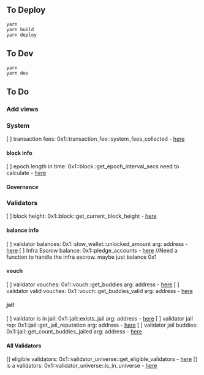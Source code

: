 
## To Deploy
```
yarn
yarn build
yarn deploy

```

## To Dev
```
yarn
yarn dev

```

## To Do
### Add views

### System

[ ] transaction fees: 0x1::transaction_fee::system_fees_collected  - [here](https://github.com/0LNetworkCommunity/libra-framework/blob/f8c9ab8e39e27bc7f43b9327409e4203c8a709f4/framework/libra-framework/sources/block.move#L165)

#### block info
[ ] epoch length in time: 0x1::block::get_epoch_interval_secs need to calculate - [here](https://github.com/0LNetworkCommunity/libra-framework/blob/f8c9ab8e39e27bc7f43b9327409e4203c8a709f4/framework/libra-framework/sources/block.move#L165)

#### Governance

### Validators
[ ] block height: 0x1::block::get_current_block_height   - [here](https://github.com/0LNetworkCommunity/libra-framework/blob/f8c9ab8e39e27bc7f43b9327409e4203c8a709f4/framework/libra-framework/sources/block.move#L165)

#### balance info
[ ] validator balances: 0x1::slow_wallet::unlocked_amount  arg: address - [here](https://github.com/0LNetworkCommunity/libra-framework/blob/f8c9ab8e39e27bc7f43b9327409e4203c8a709f4/framework/libra-framework/sources/ol_sources/slow_wallet.move#L134)
[ ] Infra Escrow balance: 0x1::pledge_accounts - [here]() //Need a function to handle the infra escrow. maybe just balance 0x1

#### vouch
[ ] validator vouches: 0x1::vouch::get_buddies arg: address  - [here](https://github.com/0LNetworkCommunity/libra-framework/blob/f8c9ab8e39e27bc7f43b9327409e4203c8a709f4/framework/libra-framework/sources/ol_sources/vouch.move#L110)
[ ] validator valid vouches: 0x1::vouch::get_buddies_valid arg: address  - [here](https://github.com/0LNetworkCommunity/libra-framework/blob/f8c9ab8e39e27bc7f43b9327409e4203c8a709f4/framework/libra-framework/sources/ol_sources/vouch.move#L121C16-L121C33)

#### jail
[ ] validator is in jail: 0x1::jail::exists_jail arg: address  - [here](https://github.com/0LNetworkCommunity/libra-framework/blob/f8c9ab8e39e27bc7f43b9327409e4203c8a709f4/framework/libra-framework/sources/ol_sources/jail.move#L182)
[ ] validator jail rep: 0x1::jail::get_jail_reputation arg: address  - [here](https://github.com/0LNetworkCommunity/libra-framework/blob/f8c9ab8e39e27bc7f43b9327409e4203c8a709f4/framework/libra-framework/sources/ol_sources/jail.move#L182)
[ ] validator jail buddies: 0x1::jail::get_count_buddies_jailed arg: address  - [here](https://github.com/0LNetworkCommunity/libra-framework/blob/f8c9ab8e39e27bc7f43b9327409e4203c8a709f4/framework/libra-framework/sources/ol_sources/jail.move#L182)






#### All Validators
[] eligible validators: 0x1::validator_universe::get_eligible_validators   - [here](https://github.com/search?q=repo%3A0LNetworkCommunity%2Flibra-framework++%23%5Bview%5D&type=code&p=2)
[] is a validators: 0x1::validator_universe::is_in_universe   - [here](https://github.com/search?q=repo%3A0LNetworkCommunity%2Flibra-framework++%23%5Bview%5D&type=code&p=2)
